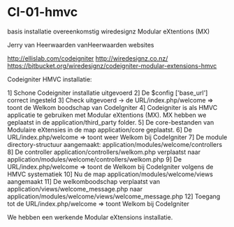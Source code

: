 CI-01-hmvc
==========
basis installatie overeenkomstig wiredesignz Modular eXtentions (MX)

 Jerry van Heerwaarden 
 vanHeerwaarden websites

 http://ellislab.com/codeigniter
 http://wiredesignz.co.nz/
 https://bitbucket.org/wiredesignz/codeigniter-modular-extensions-hmvc

Codeigniter HMVC installatie:

1] Schone Codeigniter installatie uitgevoerd
2] De $config ['base_url'] correct ingesteld
3] Check uitgevoerd -> de URL/index.php/welcome => toont de Welkom boodschap van CodeIgniter
4] Codeigniter is als HMVC applicatie te gebruiken met Modular eXtentions (MX). MX hebben we geplaatst in de application/third_party folder.
5] De core-bestanden van Modulaire eXtensies in de map application/core geplaatst.
6] De URL/index.php/welcome => toont weer Welkom bij CodeIgniter
7] De module directory-structuur aangemaakt: application/modules/welcome/controllers
8] De controller application/controllers/welkom.php verplaatst naar application/modules/welcome/controllers/welkom.php
9] De URL/index.php/welcome => toont de Welkom bij CodeIgniter volgens de HMVC systematiek
10] Nu de map application/modules/welcome/views aangemaakt
11] De welkomboodschap verplaatst van application/views/welcome_message.php naar application/modules/welcome/views/welcome_message.php
12] Toegang tot de URL/index.php/welcome => toont Welkom bij CodeIgniter

We hebben een werkende Modular eXtensions installatie.
